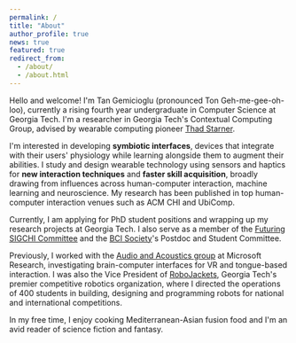 ```yaml
---
permalink: /
title: "About"
author_profile: true
news: true
featured: true
redirect_from: 
  - /about/
  - /about.html
---
```


Hello and welcome! I'm Tan Gemicioglu (pronounced Ton Geh-me-gee-oh-loo), currently a rising fourth year undergraduate in Computer Science at Georgia Tech. I'm a researcher in Georgia Tech's Contextual Computing Group, advised by wearable computing pioneer [Thad Starner](https://www.cc.gatech.edu/home/thad/index.htm). 

I'm interested in developing **symbiotic interfaces**, devices that integrate with their users' physiology while learning alongside them to augment their abilities. I study and design wearable technology using sensors and haptics for **new interaction techniques** and **faster skill acquisition**, broadly drawing from influences across human-computer interaction, machine learning and neuroscience. My research has been published in top human-computer interaction venues such as ACM CHI and UbiComp.

Currently, I am applying for PhD student positions and wrapping up my research projects at Georgia Tech. I also serve as a member of the [Futuring SIGCHI Committee](https://sigchi.org/people/committees/#futuring-sigchi-committee) and the [BCI Society](https://bcisociety.org/)'s Postdoc and Student Committee. 

Previously, I worked with the [Audio and Acoustics group](https://www.microsoft.com/en-us/research/group/audio-and-acoustics-research-group/) at Microsoft Research, investigating brain-computer interfaces for VR and tongue-based interaction. I was also the Vice President of [RoboJackets](https://robojackets.org/), Georgia Tech's premier competitive robotics organization, where I directed the operations of 400 students in building, designing and programming robots for national and international competitions.

In my free time, I enjoy cooking Mediterranean-Asian fusion food and I'm an avid reader of science fiction and fantasy.